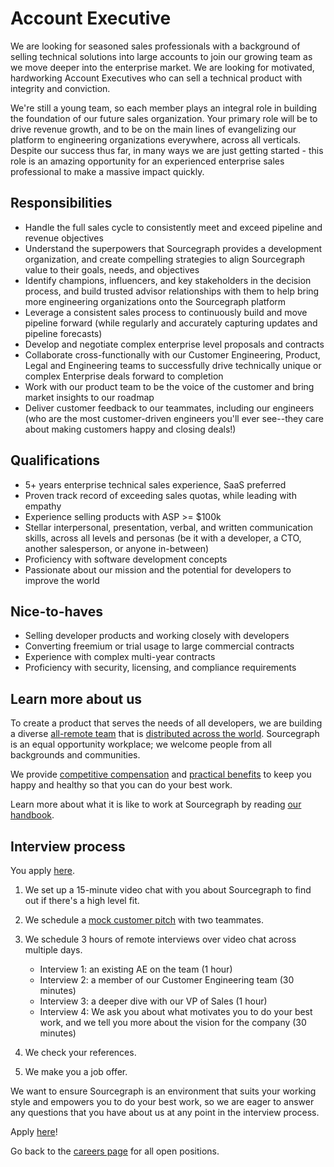 # Account Executive

We are looking for seasoned sales professionals with a background of selling technical solutions into large accounts to join our growing team as we move deeper into the enterprise market. We are looking for motivated, hardworking Account Executives who can sell a technical product with integrity and conviction.

We're still a young team, so each member plays an integral role in building the foundation of our future sales organization. Your primary role will be to drive revenue growth, and to be on the main lines of evangelizing our platform to engineering organizations everywhere, across all verticals. Despite our success thus far, in many ways we are just getting started - this role is an amazing opportunity for an experienced enterprise sales professional to make a massive impact quickly.

## Responsibilities

- Handle the full sales cycle to consistently meet and exceed pipeline and revenue objectives
- Understand the superpowers that Sourcegraph provides a development organization, and create compelling strategies to align Sourcegraph value to their goals, needs, and objectives
- Identify champions, influencers, and key stakeholders in the decision process, and build trusted advisor relationships with them to help bring more engineering organizations onto the Sourcegraph platform
- Leverage a consistent sales process to continuously build and move pipeline forward (while regularly and accurately capturing updates and pipeline forecasts)
- Develop and negotiate complex enterprise level proposals and contracts
- Collaborate cross-functionally with our Customer Engineering, Product, Legal and Engineering teams to successfully drive technically unique or complex Enterprise deals forward to completion
- Work with our product team to be the voice of the customer and bring market insights to our roadmap
- Deliver customer feedback to our teammates, including our engineers (who are the most customer-driven engineers you'll ever see--they care about making customers happy and closing deals!)

## Qualifications

- 5+ years enterprise technical sales experience, SaaS preferred
- Proven track record of exceeding sales quotas, while leading with empathy
- Experience selling products with ASP >= $100k
- Stellar interpersonal, presentation, verbal, and written communication skills, across all levels and personas (be it with a developer, a CTO, another salesperson, or anyone in-between)
- Proficiency with software development concepts
- Passionate about our mission and the potential for developers to improve the world

## Nice-to-haves

- Selling developer products and working closely with developers
- Converting freemium or trial usage to large commercial contracts
- Experience with complex multi-year contracts
- Proficiency with security, licensing, and compliance requirements

## Learn more about us

To create a product that serves the needs of all developers, we are building a diverse [all-remote team](https://about.sourcegraph.com/company/remote) that is [distributed across the world](https://about.sourcegraph.com/company/team). Sourcegraph is an equal opportunity workplace; we welcome people from all backgrounds and communities.

We provide [competitive compensation](https://about.sourcegraph.com/handbook/people-ops/compensation) and [practical benefits](https://about.sourcegraph.com/handbook/people-ops/benefits-and-perks) to keep you happy and healthy so that you can do your best work.

Learn more about what it is like to work at Sourcegraph by reading [our handbook](https://about.sourcegraph.com/handbook/).

## Interview process

You apply [here](https://jobs.lever.co/sourcegraph/35aff80b-be4f-4887-a465-3e91e1ca3d2b/apply).

1. We set up a 15-minute video chat with you about Sourcegraph to find out if there's a high level fit.
2. We schedule a [mock customer pitch](https://github.com/sourcegraph/about/blob/master/handbook/sales/interviews/mock_customer_call.md) with two teammates.
3. We schedule 3 hours of remote interviews over video chat across multiple days.

   - Interview 1: an existing AE on the team (1 hour)
   - Interview 2: a member of our Customer Engineering team (30 minutes)
   - Interview 3: a deeper dive with our VP of Sales (1 hour)
   - Interview 4: We ask you about what motivates you to do your best work, and we tell you more about the vision for the company (30 minutes)

4. We check your references.
5. We make you a job offer.

We want to ensure Sourcegraph is an environment that suits your working style and empowers you to do your best work, so we are eager to answer any questions that you have about us at any point in the interview process.

Apply [here](https://jobs.lever.co/sourcegraph/35aff80b-be4f-4887-a465-3e91e1ca3d2b/apply)!

Go back to the [careers page](../../../company/careers.md) for all open positions.
